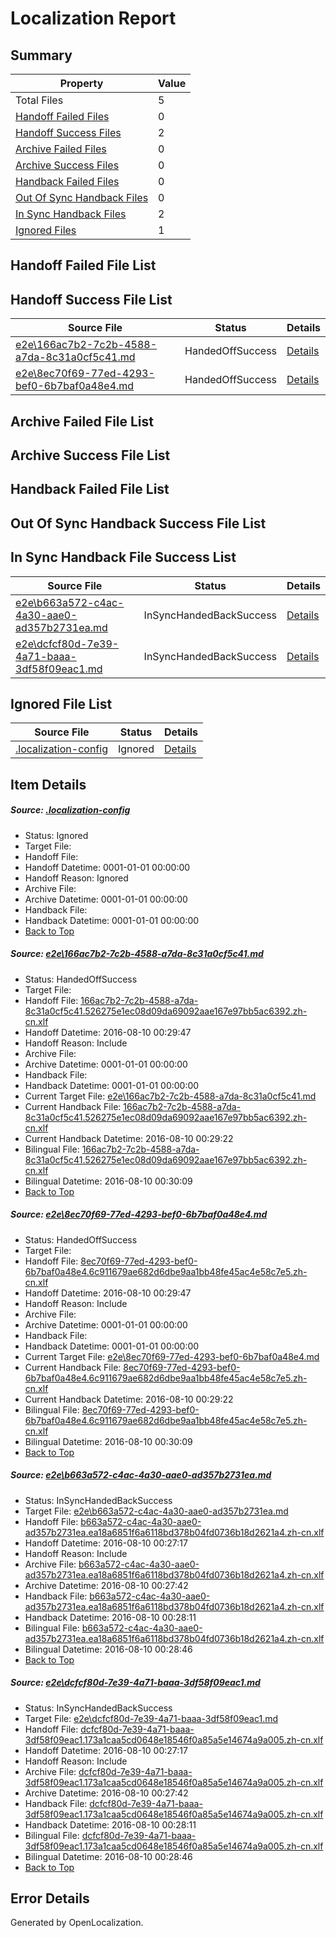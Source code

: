 # <a name='report-top'></a> Localization Report

## Summary
 Property | Value 
 -------- | ----- 
 Total Files | 5
[ Handoff Failed Files ](#handoff-failed-list)| 0
[ Handoff Success Files ](#handoff-success-list)| 2
[ Archive Failed Files ](#archive-failed-list)| 0
[ Archive Success Files ](#archive-success-list)| 0
[ Handback Failed Files ](#handback-failed-list)| 0
[ Out Of Sync Handback Files ](#outofsync-handback-success-list)| 0
[ In Sync Handback Files ](#insync-handback-success-list)| 2
[ Ignored Files ](#ignored-list)| 1

## <a name='handoff-failed-list'></a> Handoff Failed File List

## <a name='handoff-success-list'></a> Handoff Success File List
 Source File | Status | Details 
 ----------- | ------ | ------- 
 [e2e\166ac7b2-7c2b-4588-a7da-8c31a0cf5c41.md](https://github.com/OpenLocalizationTestOrg/oltest/blob/5c8689de221e67d33615202dffb5cabd9fd3670b/e2e/166ac7b2-7c2b-4588-a7da-8c31a0cf5c41.md) | HandedOffSuccess | [Details](#a73275078cfab2a9cfd3ceb8a3985e6f8ba6ad411)
 [e2e\8ec70f69-77ed-4293-bef0-6b7baf0a48e4.md](https://github.com/OpenLocalizationTestOrg/oltest/blob/5c8689de221e67d33615202dffb5cabd9fd3670b/e2e/8ec70f69-77ed-4293-bef0-6b7baf0a48e4.md) | HandedOffSuccess | [Details](#45c1160d345669b2f288ba183f984753d73ce7ff2)

## <a name='archive-failed-list'></a> Archive Failed File List

## <a name='archive-success-list'></a> Archive Success File List

## <a name='handback-failed-list'></a> Handback Failed File List

## <a name='outofsync-handback-success-list'></a> Out Of Sync Handback Success File List

## <a name='insync-handback-success-list'></a> In Sync Handback File Success List
 Source File | Status | Details 
 ----------- | ------ | ------- 
 [e2e\b663a572-c4ac-4a30-aae0-ad357b2731ea.md](https://github.com/OpenLocalizationTestOrg/oltest/blob/ab370fa836a39838a8c96f4f090dee35c905ec8e/e2e/b663a572-c4ac-4a30-aae0-ad357b2731ea.md) | InSyncHandedBackSuccess | [Details](#42c73ca693e18ced6d2bebfbb03fb41f907313463)
 [e2e\dcfcf80d-7e39-4a71-baaa-3df58f09eac1.md](https://github.com/OpenLocalizationTestOrg/oltest/blob/ab370fa836a39838a8c96f4f090dee35c905ec8e/e2e/dcfcf80d-7e39-4a71-baaa-3df58f09eac1.md) | InSyncHandedBackSuccess | [Details](#f5d69979f8ff66478c24c3bc9e6dc5b942b27c024)

## <a name='ignored-list'></a> Ignored File List
 Source File | Status | Details 
 ----------- | ------ | ------- 
 [.localization-config](https://github.com/OpenLocalizationTestOrg/oltest/blob/5c8689de221e67d33615202dffb5cabd9fd3670b/.localization-config) | Ignored | [Details](#3d4f252ac210baf56311d7e97dcc2db10974dbd20)

## Item Details
##### <a name='3d4f252ac210baf56311d7e97dcc2db10974dbd20'></a> Source: [.localization-config](https://github.com/OpenLocalizationTestOrg/oltest/blob/5c8689de221e67d33615202dffb5cabd9fd3670b/.localization-config)
* Status: Ignored
* Target File: 
* Handoff File: 
* Handoff Datetime: 0001-01-01 00:00:00
* Handoff Reason: Ignored
* Archive File: 
* Archive Datetime: 0001-01-01 00:00:00
* Handback File: 
* Handback Datetime: 0001-01-01 00:00:00
* [Back to Top](#report-top)

##### <a name='a73275078cfab2a9cfd3ceb8a3985e6f8ba6ad411'></a> Source: [e2e\166ac7b2-7c2b-4588-a7da-8c31a0cf5c41.md](https://github.com/OpenLocalizationTestOrg/oltest/blob/5c8689de221e67d33615202dffb5cabd9fd3670b/e2e/166ac7b2-7c2b-4588-a7da-8c31a0cf5c41.md)
* Status: HandedOffSuccess
* Target File: 
* Handoff File: [166ac7b2-7c2b-4588-a7da-8c31a0cf5c41.526275e1ec08d09da69092aae167e97bb5ac6392.zh-cn.xlf](https://github.com/OpenLocalizationTestOrg/olhandoff-e2e/blob/2025209c9ab5149d2ef6a9215e6e47132b69c044/ol-handoff/OpenLocalizationTestOrg/ol-test-zhcn/ci/ht/166ac7b2-7c2b-4588-a7da-8c31a0cf5c41.526275e1ec08d09da69092aae167e97bb5ac6392.zh-cn.xlf)
* Handoff Datetime: 2016-08-10 00:29:47
* Handoff Reason: Include
* Archive File: 
* Archive Datetime: 0001-01-01 00:00:00
* Handback File: 
* Handback Datetime: 0001-01-01 00:00:00
* Current Target File: [e2e\166ac7b2-7c2b-4588-a7da-8c31a0cf5c41.md](https://github.com/OpenLocalizationTestOrg/ol-test-zhcn/blob/1265db0cedfa26b0d66afb30e12b3469b3115923/e2e/166ac7b2-7c2b-4588-a7da-8c31a0cf5c41.md)
* Current Handback File: [166ac7b2-7c2b-4588-a7da-8c31a0cf5c41.526275e1ec08d09da69092aae167e97bb5ac6392.zh-cn.xlf](https://github.com/OpenLocalizationTestOrg/olhandback-e2e/blob/d0935046d3171c6a8d7ea50888bd3c428d83cc3f/ol-handback/OpenLocalizationTestOrg/ol-test-zhcn/ci/ht/166ac7b2-7c2b-4588-a7da-8c31a0cf5c41.526275e1ec08d09da69092aae167e97bb5ac6392.zh-cn.xlf)
* Current Handback Datetime: 2016-08-10 00:29:22
* Bilingual File: [166ac7b2-7c2b-4588-a7da-8c31a0cf5c41.526275e1ec08d09da69092aae167e97bb5ac6392.zh-cn.xlf](https://github.com/OpenLocalizationTestOrg/olhandback-e2e/blob/d0935046d3171c6a8d7ea50888bd3c428d83cc3f/ol-handback/OpenLocalizationTestOrg/ol-test-zhcn/ci/ht/166ac7b2-7c2b-4588-a7da-8c31a0cf5c41.526275e1ec08d09da69092aae167e97bb5ac6392.zh-cn.xlf)
* Bilingual Datetime: 2016-08-10 00:30:09
* [Back to Top](#report-top)

##### <a name='45c1160d345669b2f288ba183f984753d73ce7ff2'></a> Source: [e2e\8ec70f69-77ed-4293-bef0-6b7baf0a48e4.md](https://github.com/OpenLocalizationTestOrg/oltest/blob/5c8689de221e67d33615202dffb5cabd9fd3670b/e2e/8ec70f69-77ed-4293-bef0-6b7baf0a48e4.md)
* Status: HandedOffSuccess
* Target File: 
* Handoff File: [8ec70f69-77ed-4293-bef0-6b7baf0a48e4.6c911679ae682d6dbe9aa1bb48fe45ac4e58c7e5.zh-cn.xlf](https://github.com/OpenLocalizationTestOrg/olhandoff-e2e/blob/2025209c9ab5149d2ef6a9215e6e47132b69c044/ol-handoff/OpenLocalizationTestOrg/ol-test-zhcn/ci/ht/8ec70f69-77ed-4293-bef0-6b7baf0a48e4.6c911679ae682d6dbe9aa1bb48fe45ac4e58c7e5.zh-cn.xlf)
* Handoff Datetime: 2016-08-10 00:29:47
* Handoff Reason: Include
* Archive File: 
* Archive Datetime: 0001-01-01 00:00:00
* Handback File: 
* Handback Datetime: 0001-01-01 00:00:00
* Current Target File: [e2e\8ec70f69-77ed-4293-bef0-6b7baf0a48e4.md](https://github.com/OpenLocalizationTestOrg/ol-test-zhcn/blob/1265db0cedfa26b0d66afb30e12b3469b3115923/e2e/8ec70f69-77ed-4293-bef0-6b7baf0a48e4.md)
* Current Handback File: [8ec70f69-77ed-4293-bef0-6b7baf0a48e4.6c911679ae682d6dbe9aa1bb48fe45ac4e58c7e5.zh-cn.xlf](https://github.com/OpenLocalizationTestOrg/olhandback-e2e/blob/d0935046d3171c6a8d7ea50888bd3c428d83cc3f/ol-handback/OpenLocalizationTestOrg/ol-test-zhcn/ci/ht/8ec70f69-77ed-4293-bef0-6b7baf0a48e4.6c911679ae682d6dbe9aa1bb48fe45ac4e58c7e5.zh-cn.xlf)
* Current Handback Datetime: 2016-08-10 00:29:22
* Bilingual File: [8ec70f69-77ed-4293-bef0-6b7baf0a48e4.6c911679ae682d6dbe9aa1bb48fe45ac4e58c7e5.zh-cn.xlf](https://github.com/OpenLocalizationTestOrg/olhandback-e2e/blob/d0935046d3171c6a8d7ea50888bd3c428d83cc3f/ol-handback/OpenLocalizationTestOrg/ol-test-zhcn/ci/ht/8ec70f69-77ed-4293-bef0-6b7baf0a48e4.6c911679ae682d6dbe9aa1bb48fe45ac4e58c7e5.zh-cn.xlf)
* Bilingual Datetime: 2016-08-10 00:30:09
* [Back to Top](#report-top)

##### <a name='42c73ca693e18ced6d2bebfbb03fb41f907313463'></a> Source: [e2e\b663a572-c4ac-4a30-aae0-ad357b2731ea.md](https://github.com/OpenLocalizationTestOrg/oltest/blob/ab370fa836a39838a8c96f4f090dee35c905ec8e/e2e/b663a572-c4ac-4a30-aae0-ad357b2731ea.md)
* Status: InSyncHandedBackSuccess
* Target File: [e2e\b663a572-c4ac-4a30-aae0-ad357b2731ea.md](https://github.com/OpenLocalizationTestOrg/ol-test-zhcn/blob/fdf83c7030107e906252d403f8745e463ad7b707/e2e/b663a572-c4ac-4a30-aae0-ad357b2731ea.md)
* Handoff File: [b663a572-c4ac-4a30-aae0-ad357b2731ea.ea18a6851f6a6118bd378b04fd0736b18d2621a4.zh-cn.xlf](https://github.com/OpenLocalizationTestOrg/olhandoff-e2e/blob/ab5b5989d629780a14318a8fe316d62c17462e94/ol-handoff/OpenLocalizationTestOrg/ol-test-zhcn/ci/ht/b663a572-c4ac-4a30-aae0-ad357b2731ea.ea18a6851f6a6118bd378b04fd0736b18d2621a4.zh-cn.xlf)
* Handoff Datetime: 2016-08-10 00:27:17
* Handoff Reason: Include
* Archive File: [b663a572-c4ac-4a30-aae0-ad357b2731ea.ea18a6851f6a6118bd378b04fd0736b18d2621a4.zh-cn.xlf](https://github.com/OpenLocalizationTestOrg/olhandoff-e2e/blob/c5297b5f8592747851db1c9c4e1c2fea06b6c328/ol-archive/OpenLocalizationTestOrg/ol-test-zhcn/ci/ht/b663a572-c4ac-4a30-aae0-ad357b2731ea.ea18a6851f6a6118bd378b04fd0736b18d2621a4.zh-cn.xlf)
* Archive Datetime: 2016-08-10 00:27:42
* Handback File: [b663a572-c4ac-4a30-aae0-ad357b2731ea.ea18a6851f6a6118bd378b04fd0736b18d2621a4.zh-cn.xlf](https://github.com/OpenLocalizationTestOrg/olhandback-e2e/blob/97733ad3a2ba862394e3e5f4507aca51818dc396/ol-handback/OpenLocalizationTestOrg/ol-test-zhcn/ci/ht/b663a572-c4ac-4a30-aae0-ad357b2731ea.ea18a6851f6a6118bd378b04fd0736b18d2621a4.zh-cn.xlf)
* Handback Datetime: 2016-08-10 00:28:11
* Bilingual File: [b663a572-c4ac-4a30-aae0-ad357b2731ea.ea18a6851f6a6118bd378b04fd0736b18d2621a4.zh-cn.xlf](https://github.com/OpenLocalizationTestOrg/olhandback-e2e/blob/97733ad3a2ba862394e3e5f4507aca51818dc396/ol-handback/OpenLocalizationTestOrg/ol-test-zhcn/ci/ht/b663a572-c4ac-4a30-aae0-ad357b2731ea.ea18a6851f6a6118bd378b04fd0736b18d2621a4.zh-cn.xlf)
* Bilingual Datetime: 2016-08-10 00:28:46
* [Back to Top](#report-top)

##### <a name='f5d69979f8ff66478c24c3bc9e6dc5b942b27c024'></a> Source: [e2e\dcfcf80d-7e39-4a71-baaa-3df58f09eac1.md](https://github.com/OpenLocalizationTestOrg/oltest/blob/ab370fa836a39838a8c96f4f090dee35c905ec8e/e2e/dcfcf80d-7e39-4a71-baaa-3df58f09eac1.md)
* Status: InSyncHandedBackSuccess
* Target File: [e2e\dcfcf80d-7e39-4a71-baaa-3df58f09eac1.md](https://github.com/OpenLocalizationTestOrg/ol-test-zhcn/blob/fdf83c7030107e906252d403f8745e463ad7b707/e2e/dcfcf80d-7e39-4a71-baaa-3df58f09eac1.md)
* Handoff File: [dcfcf80d-7e39-4a71-baaa-3df58f09eac1.173a1caa5cd0648e18546f0a85a5e14674a9a005.zh-cn.xlf](https://github.com/OpenLocalizationTestOrg/olhandoff-e2e/blob/ab5b5989d629780a14318a8fe316d62c17462e94/ol-handoff/OpenLocalizationTestOrg/ol-test-zhcn/ci/ht/dcfcf80d-7e39-4a71-baaa-3df58f09eac1.173a1caa5cd0648e18546f0a85a5e14674a9a005.zh-cn.xlf)
* Handoff Datetime: 2016-08-10 00:27:17
* Handoff Reason: Include
* Archive File: [dcfcf80d-7e39-4a71-baaa-3df58f09eac1.173a1caa5cd0648e18546f0a85a5e14674a9a005.zh-cn.xlf](https://github.com/OpenLocalizationTestOrg/olhandoff-e2e/blob/c5297b5f8592747851db1c9c4e1c2fea06b6c328/ol-archive/OpenLocalizationTestOrg/ol-test-zhcn/ci/ht/dcfcf80d-7e39-4a71-baaa-3df58f09eac1.173a1caa5cd0648e18546f0a85a5e14674a9a005.zh-cn.xlf)
* Archive Datetime: 2016-08-10 00:27:42
* Handback File: [dcfcf80d-7e39-4a71-baaa-3df58f09eac1.173a1caa5cd0648e18546f0a85a5e14674a9a005.zh-cn.xlf](https://github.com/OpenLocalizationTestOrg/olhandback-e2e/blob/97733ad3a2ba862394e3e5f4507aca51818dc396/ol-handback/OpenLocalizationTestOrg/ol-test-zhcn/ci/ht/dcfcf80d-7e39-4a71-baaa-3df58f09eac1.173a1caa5cd0648e18546f0a85a5e14674a9a005.zh-cn.xlf)
* Handback Datetime: 2016-08-10 00:28:11
* Bilingual File: [dcfcf80d-7e39-4a71-baaa-3df58f09eac1.173a1caa5cd0648e18546f0a85a5e14674a9a005.zh-cn.xlf](https://github.com/OpenLocalizationTestOrg/olhandback-e2e/blob/97733ad3a2ba862394e3e5f4507aca51818dc396/ol-handback/OpenLocalizationTestOrg/ol-test-zhcn/ci/ht/dcfcf80d-7e39-4a71-baaa-3df58f09eac1.173a1caa5cd0648e18546f0a85a5e14674a9a005.zh-cn.xlf)
* Bilingual Datetime: 2016-08-10 00:28:46
* [Back to Top](#report-top)


## Error Details

Generated by OpenLocalization.
